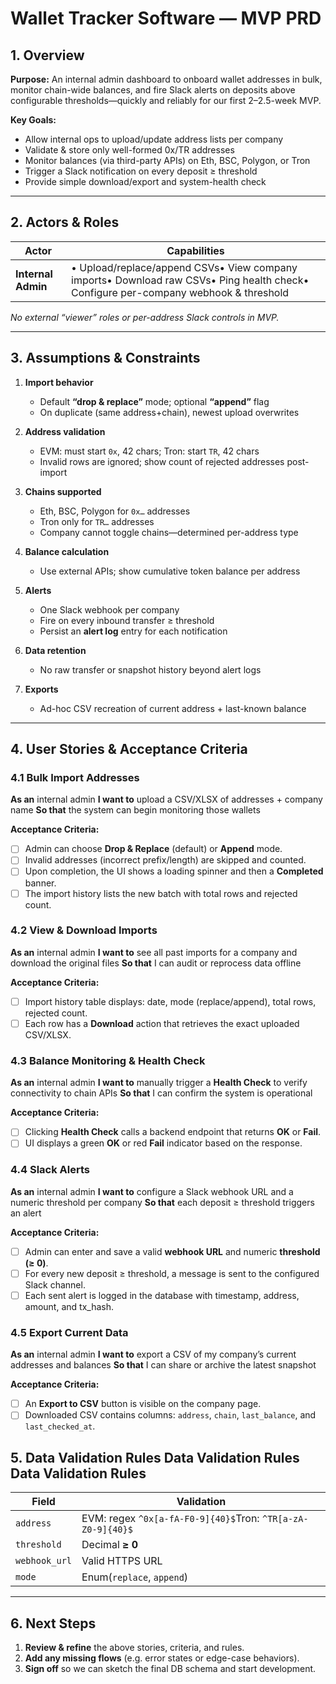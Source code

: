 # Wallet Tracker Software — MVP PRD

## 1. Overview

**Purpose:**
An internal admin dashboard to onboard wallet addresses in bulk, monitor chain-wide balances, and fire Slack alerts on deposits above configurable thresholds—quickly and reliably for our first 2–2.5-week MVP.

**Key Goals:**

-   Allow internal ops to upload/update address lists per company
-   Validate & store only well-formed 0x/TR addresses
-   Monitor balances (via third-party APIs) on Eth, BSC, Polygon, or Tron
-   Trigger a Slack notification on every deposit ≥ threshold
-   Provide simple download/export and system-health check

---

## 2. Actors & Roles

| Actor              | Capabilities                                                                                                                        |
| ------------------ | ----------------------------------------------------------------------------------------------------------------------------------- |
| **Internal Admin** | • Upload/replace/append CSVs• View company imports• Download raw CSVs• Ping health check• Configure per-company webhook & threshold |

_No external “viewer” roles or per-address Slack controls in MVP._

---

## 3. Assumptions & Constraints

1. **Import behavior**

    - Default **“drop & replace”** mode; optional **“append”** flag
    - On duplicate (same address+chain), newest upload overwrites

2. **Address validation**

    - EVM: must start `0x`, 42 chars; Tron: start `TR`, 42 chars
    - Invalid rows are ignored; show count of rejected addresses post-import

3. **Chains supported**

    - Eth, BSC, Polygon for `0x…` addresses
    - Tron only for `TR…` addresses
    - Company cannot toggle chains—determined per-address type

4. **Balance calculation**

    - Use external APIs; show cumulative token balance per address

5. **Alerts**

    - One Slack webhook per company
    - Fire on every inbound transfer ≥ threshold
    - Persist an **alert log** entry for each notification

6. **Data retention**

    - No raw transfer or snapshot history beyond alert logs

7. **Exports**

    - Ad-hoc CSV recreation of current address + last-known balance

---

## 4. User Stories & Acceptance Criteria

### 4.1 Bulk Import Addresses

**As an** internal admin
**I want to** upload a CSV/XLSX of addresses + company name
**So that** the system can begin monitoring those wallets

**Acceptance Criteria:**

-   [ ] Admin can choose **Drop & Replace** (default) or **Append** mode.
-   [ ] Invalid addresses (incorrect prefix/length) are skipped and counted.
-   [ ] Upon completion, the UI shows a loading spinner and then a **Completed** banner.
-   [ ] The import history lists the new batch with total rows and rejected count.

### 4.2 View & Download Imports

**As an** internal admin
**I want to** see all past imports for a company and download the original files
**So that** I can audit or reprocess data offline

**Acceptance Criteria:**

-   [ ] Import history table displays: date, mode (replace/append), total rows, rejected count.
-   [ ] Each row has a **Download** action that retrieves the exact uploaded CSV/XLSX.

### 4.3 Balance Monitoring & Health Check

**As an** internal admin
**I want to** manually trigger a **Health Check** to verify connectivity to chain APIs
**So that** I can confirm the system is operational

**Acceptance Criteria:**

-   [ ] Clicking **Health Check** calls a backend endpoint that returns **OK** or **Fail**.
-   [ ] UI displays a green **OK** or red **Fail** indicator based on the response.

### 4.4 Slack Alerts

**As an** internal admin
**I want to** configure a Slack webhook URL and a numeric threshold per company
**So that** each deposit ≥ threshold triggers an alert

**Acceptance Criteria:**

-   [ ] Admin can enter and save a valid **webhook URL** and numeric **threshold (≥ 0)**.
-   [ ] For every new deposit ≥ threshold, a message is sent to the configured Slack channel.
-   [ ] Each sent alert is logged in the database with timestamp, address, amount, and tx_hash.

### 4.5 Export Current Data

**As an** internal admin
**I want to** export a CSV of my company’s current addresses and balances
**So that** I can share or archive the latest snapshot

**Acceptance Criteria:**

-   [ ] An **Export to CSV** button is visible on the company page.
-   [ ] Downloaded CSV contains columns: `address`, `chain`, `last_balance`, and `last_checked_at`.

## 5. Data Validation Rules Data Validation Rules Data Validation Rules

| Field         | Validation                                                  |
| ------------- | ----------------------------------------------------------- |
| `address`     | EVM: regex `^0x[a-fA-F0-9]{40}$`Tron: `^TR[a-zA-Z0-9]{40}$` |
| `threshold`   | Decimal **≥ 0**                                             |
| `webhook_url` | Valid HTTPS URL                                             |
| `mode`        | Enum(`replace`, `append`)                                   |

---

## 6. Next Steps

1. **Review & refine** the above stories, criteria, and rules.
2. **Add any missing flows** (e.g. error states or edge-case behaviors).
3. **Sign off** so we can sketch the final DB schema and start development.
